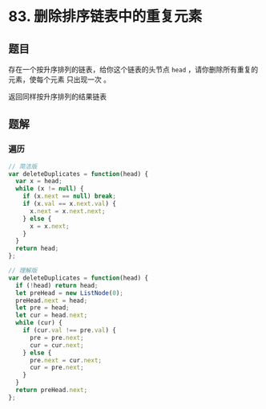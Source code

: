 # 83. 删除排序链表中的重复元素

## 题目

存在一个按升序排列的链表，给你这个链表的头节点 `head` ，请你删除所有重复的元素，使每个元素 只出现一次 。

返回同样按升序排列的结果链表

## 题解

### 遍历

```js
// 简洁版
var deleteDuplicates = function(head) {
  var x = head;
  while (x != null) {
    if (x.next == null) break;
    if (x.val == x.next.val) {
      x.next = x.next.next;
    } else {
      x = x.next;
    }
  }
  return head;
};

// 理解版
var deleteDuplicates = function(head) {
  if (!head) return head;
  let preHead = new ListNode(0);
  preHead.next = head;
  let pre = head;
  let cur = head.next;
  while (cur) {
    if (cur.val !== pre.val) {
      pre = pre.next;
      cur = cur.next;
    } else {
      pre.next = cur.next;
      cur = pre.next;
    }
  }
  return preHead.next;
};
```
